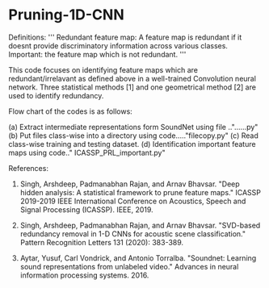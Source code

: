# Pruning-1D-CNN

Definitions:
'''
Redundant feature map: A feature map is redundant if it doesnt provide discriminatory information across various classes.
Important: the feature map which is not redundant.
'''

This code focuses on identifying feature maps which are redundant/irrelavant as defined above in a well-trained Convolution neural network. Three statistical methods [1] and one geometrical method [2] are used to identify redundancy. 

Flow chart of the codes is as follows:


(a) Extract intermediate representations form SoundNet using file .."......py"
(b) Put files class-wise into a directory using code....."filecopy.py"
(c) Read class-wise training and testing dataset.
(d) Identification important feature maps using code.." ICASSP_PRL_important.py"


References:

1. Singh, Arshdeep, Padmanabhan Rajan, and Arnav Bhavsar. "Deep hidden analysis: A statistical framework to prune feature maps." ICASSP 2019-2019 IEEE International Conference on Acoustics, Speech and Signal Processing (ICASSP). IEEE, 2019.

2. Singh, Arshdeep, Padmanabhan Rajan, and Arnav Bhavsar. "SVD-based redundancy removal in 1-D CNNs for acoustic scene classification." Pattern Recognition Letters 131 (2020): 383-389.

3. Aytar, Yusuf, Carl Vondrick, and Antonio Torralba. "Soundnet: Learning sound representations from unlabeled video." Advances in neural information processing systems. 2016.
